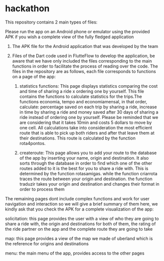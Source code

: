 # hackathon

This repository contains 2 main types of files:

Please run the app on an Android phone or emulator using the provided APK if you wish a complete view of the fully fledged application

1. The APK file for the Android application that was developed by the team
   
2. Files of the Dart code used in FlutteFlow to develop the application, be aware that we have only included the files corresponding to the main functions in order to facilitate the process of reading over the         code. The files in the repository are as follows, each file corresponds to functions on a page of the app:

   1. statistics functions: This page displays statistics comparing the cost and time of sharing a ride x ordering one by yourself. This file contains the functions        to calculate statistics for the trips.The functions economia, tempo and economiamensal, in that order, calculate: percentage saved on each trip by sharing a          ride,    increase in time by sharing a ride and money saved after 30 days of sharing a ride instead of ordering one by yourself. Please be reminded that we are       considering    that it takes 10min and costs 5 dollars to move     by one cell. All calculations take into consideration the most efficient route that is able        to pick up both       riders and after that leave them at their destinations. This route is calculated by the function rota4pontos.
      
   2. createroute: This page allows you to add your route to the database of the app by inserting your name, origin and destination. It also sorts through the              database in order to find which one of the other routes added to it is the best for you to share a ride with. This is determined by the function rotasamigas.         while the function criarrota traces the route between your origin and destination. the function traduzir takes your origin and destination and changes their 
      format in order to process them

The remaining pages dont include complex functions and work for user navigation and interaction so we will give a brief summary of them here, we kindly ask that you check the APK for a complete visualization of the app:

solicitation: this page provides the user with a view of who they are going to share a ride with, the origin and destinations for both of them, the rating of the ride partner on the app and the complete route they are going to take

map: this page provides a view of the map we made of uberland which is the reference for origins and destinations

menu: the main menu of the app, provides access to the other pages


